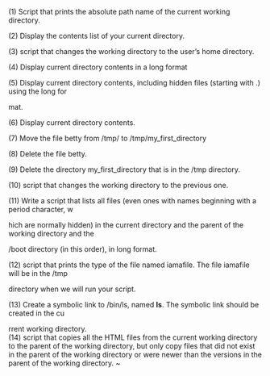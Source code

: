(1) Script that prints the absolute path name of the current working directory.                    

(2) Display the contents list of your current directory.                                           

(3) script that changes the working directory to the user’s home directory.                        

(4) Display current directory contents in a long format                                            

(5) Display current directory contents, including hidden files (starting with .) using the long for

mat.                                                                                               

(6) Display current directory contents.                                                            

(7) Move the file betty from /tmp/ to /tmp/my_first_directory                                      

(8) Delete the file betty.                                                                         

(9) Delete the directory my_first_directory that is in the /tmp directory.                         

(10) script that changes the working directory to the previous one.                                

(11) Write a script that lists all files (even ones with names beginning with a period character, w

hich are normally hidden) in the current directory and the parent of the working directory and the 

/boot directory (in this order), in long format.                                                   

(12) script that prints the type of the file named iamafile. The file iamafile will be in the /tmp 

directory when we will run your script.                                                            

(13) Create a symbolic link to /bin/ls, named __ls__. The symbolic link should be created in the cu

rrent working directory.                                                                           
(14) script that copies all the HTML files from the current working directory to the parent of the working directory, but only copy files that did not exist in the parent of the working directory or were newer than the versions in the parent of the working directory.
~                         
